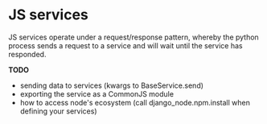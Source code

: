 JS services
===========

JS services operate under a request/response pattern, whereby the python process sends
a request to a service and will wait until the service has responded.

**TODO**
- sending data to services (kwargs to BaseService.send)
- exporting the service as a CommonJS module
- how to access node's ecosystem (call django_node.npm.install when defining your services)

